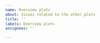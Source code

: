 ```yaml
---
name: Overview plots
about: Issues related to the other plots
title: ''
labels: Overview plots
assignees: ''

---
```



